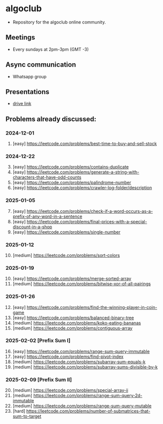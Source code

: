 # algoclub
- Repository for the algoclub online community.

## Meetings
- Every sundays at 2pm-3pm (GMT -3)

## Async communication
- Whatsapp group

## Presentations
- [drive link](https://drive.google.com/drive/folders/13_xJLaz_go2CW98VaME3Jdx9qyB-ug7e)

## Problems already discussed:

### 2024-12-01

1. [easy] https://leetcode.com/problems/best-time-to-buy-and-sell-stock

### 2024-12-22

3. [easy] https://leetcode.com/problems/contains-duplicate
4. [easy] https://leetcode.com/problems/generate-a-string-with-characters-that-have-odd-counts
5. [easy] https://leetcode.com/problems/palindrome-number
6. [easy] https://leetcode.com/problems/crawler-log-folder/description

### 2025-01-05

7. [easy] https://leetcode.com/problems/check-if-a-word-occurs-as-a-prefix-of-any-word-in-a-sentence
8. [easy] https://leetcode.com/problems/final-prices-with-a-special-discount-in-a-shop
9. [easy] https://leetcode.com/problems/single-number

### 2025-01-12

10. [medium] https://leetcode.com/problems/sort-colors

### 2025-01-19

10. [easy] https://leetcode.com/problems/merge-sorted-array
11. [medium] https://leetcode.com/problems/bitwise-xor-of-all-pairings

### 2025-01-26

12. [easy] https://leetcode.com/problems/find-the-winning-player-in-coin-game
13. [easy] https://leetcode.com/problems/balanced-binary-tree
14. [medium] https://leetcode.com/problems/koko-eating-bananas
15. [medium] https://leetcode.com/problems/contiguous-array

### 2025-02-02 [Prefix Sum I]

16. [easy] https://leetcode.com/problems/range-sum-query-immutable
17. [easy] https://leetcode.com/problems/find-pivot-index
18. [medium] https://leetcode.com/problems/subarray-sum-equals-k
19. [medium] https://leetcode.com/problems/subarray-sums-divisible-by-k

### 2025-02-09 [Prefix Sum II]

20. [medium] https://leetcode.com/problems/special-array-ii
21. [medium] https://leetcode.com/problems/range-sum-query-2d-immutable
22. [medium] https://leetcode.com/problems/range-sum-query-mutable
23. [hard] https://leetcode.com/problems/number-of-submatrices-that-sum-to-target
